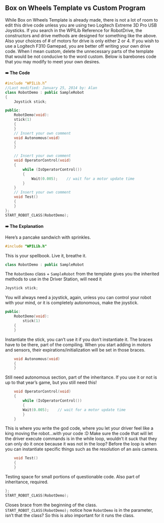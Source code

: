 ## Box on Wheels Template vs Custom Program

While Box on Wheels Template is already made, there is not a lot of room to edit this drive code unless you are using two Logitech Extreme 3D Pro USB Joysticks.
If you search in the WPILib Reference for RobotDrive, the constructors and drive methods are designed for something like the above. Also your choices of # of motors for drive is only either 2 or 4. If you wish to use a Logitech F310 Gamepad, you are better off writing your own drive code.
When I mean custom, delete the unnecessary parts of the template that would be not conducive to the word custom. Below is barebones code that you may modify to meet your own desires.

#### ➠ The Code

```c++
#include "WPILib.h”
//Last modified: January 25, 2014 by: Alan
class RobotDemo : public SampleRobot
{
	Joystick stick;

public:
	RobotDemo(void):
	stick(1)
	{
	}
	// Insert your own comment
	void Autonomous(void)
	{
	}

	// Insert your own comment
	void OperatorControl(void)
	{
		while (IsOperatorControl())
		{
			Wait(0.005);	// wait for a motor update time
		}
	}
	// Insert your own comment
	void Test()
	{
	}
};
START_ROBOT_CLASS(RobotDemo);
```

#### ➠ The Explanation
Here’s a pancake sandwich with sprinkles.

```c++
#include "WPILib.h"
```

This is your spellbook. Live it, breathe it.

```c++
class RobotDemo : public SampleRobot
```

The `RobotDemo` class + `SampleRobot` from the template gives you the inherited methods to use in the Driver Station, will need it

```c++
Joystick stick;
```

You will always need a joystick, again, unless you can control your robot with your mind, or it is completely autonomous, make the joystick.

```c++
public:
	RobotDemo(void):
		stick(1)
	{
	}
```

Instantiate the stick, you can’t use it if you don’t instantiate it. The braces have to be there, part of the compiling. When you start adding in motors and sensors, their expirations/initialization will be set in those braces.

```c++
	void Autonomous(void)
	{
	}
```

Still need autonomous section, part of the inheritance. If you use it or not is up to that year’s game, but you still need this!

```c++
	void OperatorControl(void)
	{
		while (IsOperatorControl())
		{
		Wait(0.005);	// wait for a motor update time
		}
	}
```

This is where you write the god code, where you let your driver feel like a king moving the robot...with your code :D Make sure the code that will let the driver execute commands is in the while loop, wouldn’t it suck that they can only do it once because it was not in the loop? Before the loop is when you can instantiate specific things such as the resolution of an axis camera.

```c++
	void Test()
    {
	}
```

Testing space for small portions of questionable code. Also part of inheritance, required.

```c++
};
START_ROBOT_CLASS(RobotDemo);
```

Closes brace from the beginning of the class. `START_ROBOT_CLASS(RobotDemo);` notice how `RobotDemo` is in the parameter, isn’t that the class? So this is also important for it runs the class.
